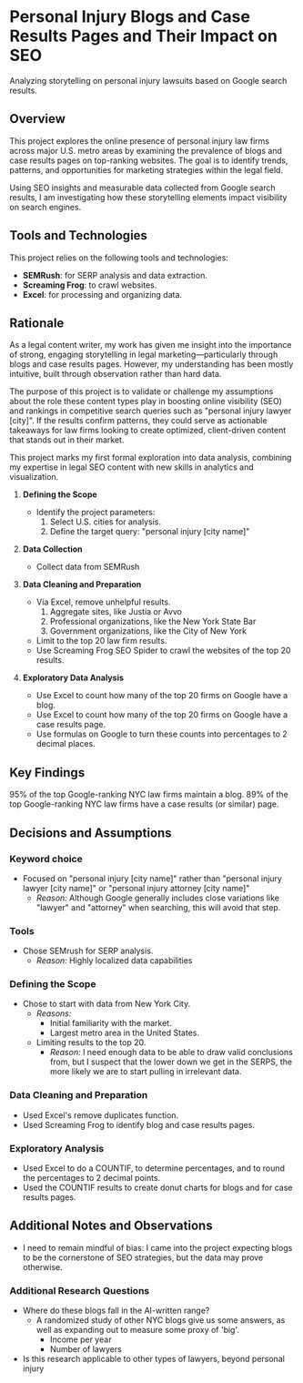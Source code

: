 
# Personal Injury Blogs and Case Results Pages and Their Impact on SEO
Analyzing storytelling on personal injury lawsuits based on Google search results.

## Overview
This project explores the online presence of personal injury law firms across major U.S. metro areas by examining the prevalence of blogs and case results pages on top-ranking websites. The goal is to identify trends, patterns, and opportunities for marketing strategies within the legal field.

Using SEO insights and measurable data collected from Google search results, I am investigating how these storytelling elements impact visibility on search engines.

## Tools and Technologies
This project relies on the following tools and technologies:
- **SEMRush**: for SERP analysis and data extraction.
- **Screaming Frog**: to crawl websites.
- **Excel**: for processing and organizing data.

## Rationale
As a legal content writer, my work has given me insight into the importance of strong, engaging storytelling in legal marketing—particularly through blogs and case results pages. However, my understanding has been mostly intuitive, built through observation rather than hard data.

The purpose of this project is to validate or challenge my assumptions about the role these content types play in boosting online visibility (SEO) and rankings in competitive search queries such as "personal injury lawyer [city]". If the results confirm patterns, they could serve as actionable takeaways for law firms looking to create optimized, client-driven content that stands out in their market.

This project marks my first formal exploration into data analysis, combining my expertise in legal SEO content with new skills in analytics and visualization.

1. **Defining the Scope**
    - Identify the project parameters:
        1. Select U.S. cities for analysis.
        2. Define the target query: "personal injury [city name]"

2. **Data Collection**
    - Collect data from SEMRush
3. **Data Cleaning and Preparation**
    - Via Excel, remove unhelpful results.
        1. Aggregate sites, like Justia or Avvo
        2. Professional organizations, like the New York State Bar
        3. Government organizations, like the City of New York
    - Limit to the top 20 law firm results.
    - Use Screaming Frog SEO Spider to crawl the websites of the top 20 results.
4. **Exploratory Data Analysis**
    - Use Excel to count how many of the top 20 firms on Google have a blog.
    - Use Excel to count how many of the top 20 firms on Google have a case results page.
    - Use formulas on Google to turn these counts into percentages to 2 decimal places.

## Key Findings
95% of the top Google-ranking NYC law firms maintain a blog.
89% of the top Google-ranking NYC law firms have a case results (or similar) page.

## Decisions and Assumptions
### Keyword choice
- Focused on "personal injury [city name]" rather than "personal injury lawyer [city name]" or "personal injury attorney [city name]"
  - *Reason:* Although Google generally includes close variations like "lawyer" and "attorney" when searching, this will avoid that step.
### Tools
- Chose SEMrush for SERP analysis.
  - *Reason:* Highly localized data capabilities
### Defining the Scope
- Chose to start with data from New York City.
  - *Reasons:*
    - Initial familiarity with the market.
    - Largest metro area in the United States.
  - Limiting results to the top 20.
    - *Reason:* I need enough data to be able to draw valid conclusions from, but I suspect that the lower down we get in the SERPS, the more likely we are to start pulling in irrelevant data.
### Data Cleaning and Preparation
- Used Excel's remove duplicates function.
- Used Screaming Frog to identify blog and case results pages.
### Exploratory Analysis
- Used Excel to do a COUNTIF, to determine percentages, and to round the percentages to 2 decimal points.
- Used the COUNTIF results to create donut charts for blogs and for case results pages.

## Additional Notes and Observations
- I need to remain mindful of bias: I came into the project expecting blogs to be the cornerstone of SEO strategies, but the data may prove otherwise.

### Additional Research Questions
- Where do these blogs fall in the AI-written range? 
    - A randomized study of other NYC blogs give us some answers, as well as expanding out to measure some proxy of 'big'.
        - Income per year
        - Number of lawyers
- Is this research applicable to other types of lawyers, beyond personal injury
